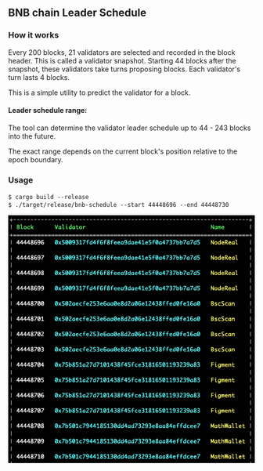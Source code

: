 ## BNB chain Leader Schedule

### How it works

Every 200 blocks, 21 validators are selected and recorded in the block header. This is called a validator snapshot.
Starting 44 blocks after the snapshot, these validators take turns proposing blocks. Each validator's turn lasts 4
blocks.

This is a simple utility to predict the validator for a block.

#### Leader schedule range:

The tool can determine the validator leader schedule up to 44 - 243 blocks into the future.

The exact range depends on the current block's position relative to the epoch boundary.

### Usage

```shell
$ cargo build --release
$ ./target/release/bnb-schedule --start 44448696 --end 44448730
```

![example](./static/leader-schedule-example.png)
